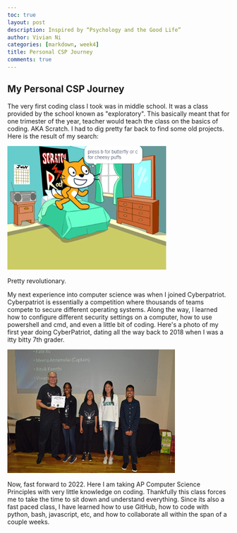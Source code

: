 ```yaml
---
toc: true
layout: post
description: Inspired by “Psychology and the Good Life”
author: Vivian Ni
categories: [markdown, week4]
title: Personal CSP Journey
comments: true
---
```


## My Personal CSP Journey
The very first coding class I took was in middle school. It was a class provided by the school known as "exploratory". This basically meant that for one trimester of the year, teacher would teach the class on the basics of coding. AKA Scratch. I had to dig pretty far back to find some old projects. Here is the result of my search:

<img src ="https://github.com/vivianknee/FastPages/blob/master/images/scratch.PNG?raw=true" width="360" height="280">

Pretty revolutionary.

My next experience into computer science was when I joined Cyberpatriot. Cyberpatriot is essentially a competition where thousands of teams compete to secure different operating systems. Along the way, I learned how to configure different security settings on a computer, how to use powershell and cmd, and even a little bit of coding. Here's a photo of my first year doing CyberPatriot, dating all the way back to 2018 when I was a itty bitty 7th grader.

<img src ="https://github.com/vivianknee/FastPages/blob/master/images/cyber.png?raw=true" width="380" height="280">

Now, fast forward to 2022. Here I am taking AP Computer Science Principles with very little knowledge on coding. Thankfully this class forces me to take the time to sit down and understand everything. Since its also a fast paced class, I have learned how to use GitHub, how to code with python, bash, javascript, etc, and how to collaborate all within the span of a couple weeks.